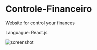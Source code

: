 # Controle-Financeiro
Website for control your finances

Languague: React.js



![screenshot](https://github.com/user-attachments/assets/ad3130a3-b11a-49c4-9bc0-92097eb528b3)
